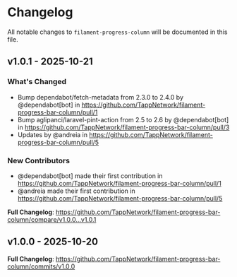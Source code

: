 # Changelog

All notable changes to `filament-progress-column` will be documented in this file.

## v1.0.1 - 2025-10-21

### What's Changed

* Bump dependabot/fetch-metadata from 2.3.0 to 2.4.0 by @dependabot[bot] in https://github.com/TappNetwork/filament-progress-bar-column/pull/1
* Bump aglipanci/laravel-pint-action from 2.5 to 2.6 by @dependabot[bot] in https://github.com/TappNetwork/filament-progress-bar-column/pull/3
* Updates by @andreia in https://github.com/TappNetwork/filament-progress-bar-column/pull/5

### New Contributors

* @dependabot[bot] made their first contribution in https://github.com/TappNetwork/filament-progress-bar-column/pull/1
* @andreia made their first contribution in https://github.com/TappNetwork/filament-progress-bar-column/pull/5

**Full Changelog**: https://github.com/TappNetwork/filament-progress-bar-column/compare/v1.0.0...v1.0.1

## v1.0.0 - 2025-10-20

**Full Changelog**: https://github.com/TappNetwork/filament-progress-bar-column/commits/v1.0.0
